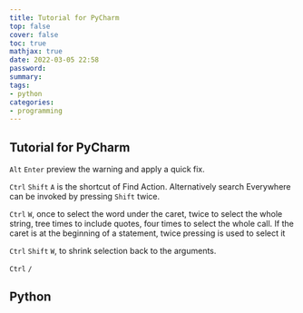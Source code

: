 ```yaml
---
title: Tutorial for PyCharm
top: false
cover: false
toc: true
mathjax: true
date: 2022-03-05 22:58
password:
summary:
tags:
- python
categories:
- programming
---
```


## Tutorial for PyCharm

`Alt` `Enter` preview the warning and apply a quick fix.

`Ctrl` `Shift` `A` is the shortcut of Find Action. Alternatively search Everywhere can be invoked by pressing `Shift` twice.

`Ctrl` `W`, once to select the word under the caret, twice to select the whole string, tree times to include quotes, four times to select the whole call. If the caret is at the beginning of a statement, twice pressing is used to select it 

`Ctrl` `Shift` `W`, to shrink selection back to the arguments. 

`Ctrl` `/` 

## Python